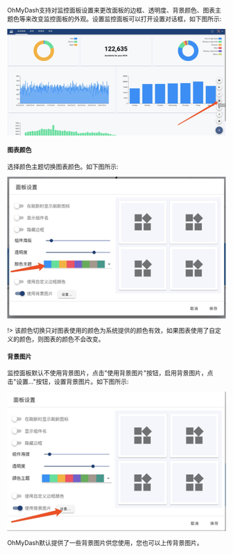 OhMyDash支持对监控面板设置来更改面板的边框、透明度、背景颜色、图表主题色等来改变监控面板的外观。设置监控面板可以打开设置对话框，如下图所示:

![](dash-appearance1.jpg)

#### 图表颜色
选择颜色主题切换图表颜色。如下图所示:

![](dashsetting1.jpg)

!> 该颜色切换只对图表使用的颜色为系统提供的颜色有效，如果图表使用了自定义的颜色，则图表的颜色不会改变。

#### 背景图片
监控面板默认不使用背景图片，点击"使用背景图片"按钮，启用背景图片，点击"设置..."按钮，设置背景图片。如下图所示:

![](dashsetting2.jpg)

OhMyDash默认提供了一些背景图片供您使用，您也可以上传背景图片。

